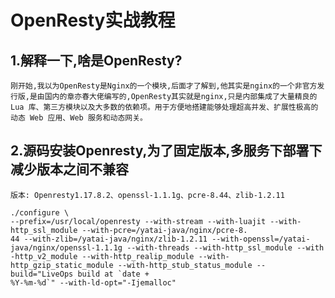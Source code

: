 # OpenResty实战教程
## 1.解释一下,啥是OpenResty?
```
刚开始,我以为OpenResty是Nginx的一个模块,后面才了解到,他其实是nginx的一个非官方发行版,是由国内的章亦春大佬编写的,OpenResty其实就是nginx,只是内部集成了大量精良的 Lua 库、第三方模块以及大多数的依赖项。用于方便地搭建能够处理超高并发、扩展性极高的动态 Web 应用、Web 服务和动态网关。
```
## 2.源码安装Openresty,为了固定版本,多服务下部署下减少版本之间不兼容

```
版本: Openresty1.17.8.2、openssl-1.1.1g、pcre-8.44、zlib-1.2.11

./configure \
--prefix=/usr/local/openresty --with-stream --with-luajit --with-http_ssl_module --with-pcre=/yatai-java/nginx/pcre-8.  
44 --with-zlib=/yatai-java/nginx/zlib-1.2.11 --with-openssl=/yatai-java/nginx/openssl-1.1.1g --with-threads --with-http_ssl_module --with  
-http_v2_module --with-http_realip_module --with-http_gzip_static_module --with-http_stub_status_module --build="LiveOps build at `date +  
%Y-%m-%d`" --with-ld-opt="-Ijemalloc"
```

<!--stackedit_data:
eyJoaXN0b3J5IjpbLTEwNjg5MzUwNjYsMjA1MDI1MTEzMCwyMD
cxNzcyMDZdfQ==
-->